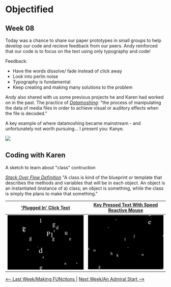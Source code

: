 # Objectified 

## Week 08

Today was a chance to share our paper prototypes in small groups to help develop our code and recieve feedback from our peers. Andy reinforced that our code is to focus on the text using only typography and code! 

Feedback:
- Have the words dissolve/ fade instead of click away 
- Look into perlin noise
- Typography is fundamental
- Keep creating and making many solutions to the problem 

Andy also shared with us some previous projects he and Karen had worked on in the past. The practice of [*Datamoshing*](http://datamoshing.com): "the process of manipulating the data of media files in order to achieve visual or auditory effects when the file is decoded." 

A key example of where datamoshing became mainstream - and unfortunately not worth pursuing... 
I present you: Kanye. 

![](kanye.gif)

## Coding with Karen

A sketch to learn about "class" contruction 

[*Stack Over Flow Definition*](https://stackoverflow.com/questions/3686647/whats-the-best-way-to-define-the-words-class-and-object-to-someone-who-hasn) 
"A class is kind of the blueprint or template that describes the methods and variables that will be in each object. An object is an instantiated (instance of a) class; an object is something, while the class is simply the plans to make that something." 

['Plugged In' Click Text](https://bridieotoole.github.io/codewords/week_08/Plugged_in_turned_on_repeated_17_sept_/) | [Key Pressed Text With Speed Reactive Mouse](https://bridieotoole.github.io/codewords/week_08/wigglyletterstyped7sept/) 
:-------------------------:|:-------------------------:
![example](pluggedin.gif) | ![example](typedwiggle.gif)



<a href='https://bridieotoole.github.io/codewords/week_07/'> <-- Last Week/Making FUNctions </a> | <a href='https://bridieotoole.github.io/codewords/week_09/'> Next Week/An Admiral Start --> </a>

